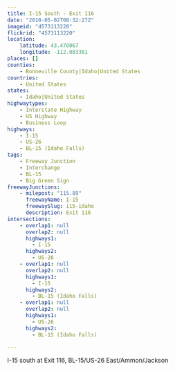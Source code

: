 ```yaml
---
title: I-15 South - Exit 116
date: "2010-05-02T08:32:27Z"
imageid: "4573113220"
flickrid: "4573113220"
location:
    latitude: 43.470067
    longitude: -112.083381
places: []
counties:
    - Bonneville County|Idaho|United States
countries:
    - United States
states:
    - Idaho|United States
highwaytypes:
    - Interstate Highway
    - US Highway
    - Business Loop
highways:
    - I-15
    - US-26
    - BL-15 (Idaho Falls)
tags:
    - Freeway Junction
    - Interchange
    - BL-15
    - Big Green Sign
freewayJunctions:
    - milepost: "115.89"
      freewayName: I-15
      freewaySlug: i15-idaho
      description: Exit 116
intersections:
    - overlap1: null
      overlap2: null
      highways1:
        - I-15
      highways2:
        - US-26
    - overlap1: null
      overlap2: null
      highways1:
        - I-15
      highways2:
        - BL-15 (Idaho Falls)
    - overlap1: null
      overlap2: null
      highways1:
        - US-26
      highways2:
        - BL-15 (Idaho Falls)

---
```

I-15 south at Exit 116, BL-15/US-26 East/Ammon/Jackson
